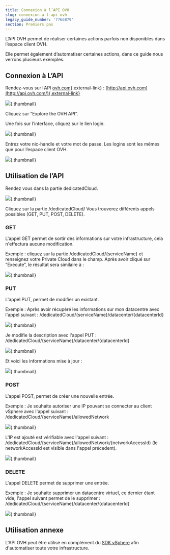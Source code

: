 ```yaml
---
title: Connexion à l’API OVH
slug: connexion-a-l-api-ovh
legacy_guide_number: '7766879'
section: Premiers pas
---
```





L’API OVH permet de réaliser certaines actions parfois non disponibles dans l’espace client OVH.

Elle permet également d’automatiser certaines actions, dans ce guide nous verrons plusieurs exemples.

Connexion à L’API
-----------------

Rendez-vous sur l’API [ovh.com](http://ovh.com){.external-link} : [http://api.ovh.com](http://api.ovh.com/){.external-link}

![](images/connection_api_1.jpg){.thumbnail}

Cliquez sur “Explore the OVH API”.

Une fois sur l’interface, cliquez sur le lien login.

![](images/connection_api_login.jpg){.thumbnail}

Entrez votre nic-handle et votre mot de passe. Les logins sont les mêmes que pour l’espace client OVH.

![](images/connection_api_log.jpg){.thumbnail}

Utilisation de l’API
--------------------

Rendez vous dans la partie dedicatedCloud.

![](images/connection_api_example.jpg){.thumbnail}

Cliquez sur la partie /dedicatedCloud/ Vous trouverez différents appels possibles (GET, PUT, POST, DELETE).

### GET

L'appel GET permet de sortir des informations sur votre infrastructure, cela n'effectura aucune modification.

Exemple : cliquez sur la partie /dedicatedCloud/{serviceName} et renseignez votre Private Cloud dans le champ. Après avoir cliqué sur “Execute”, le résultat sera similaire à :

![](images/api.jpg){.thumbnail}

### PUT

L'appel PUT, permet de modifier un existant.

Exemple : Après avoir récupéré les informations sur mon datacentre avec l'appel suivant : /dedicatedCloud/{serviceName}/datacenter/{datacenterId}

![](images/retrieve_infos.PNG){.thumbnail}

Je modifie la description avec l'appel PUT : /dedicatedCloud/{serviceName}/datacenter/{datacenterId}

![](images/command_put.PNG){.thumbnail}

Et voici les informations mise à jour :

![](images/dc_after_put.PNG){.thumbnail}

### POST

L'appel POST, permet de créer une nouvelle entrée.

Exemple : Je souhaite autoriser une IP pouvant se connecter au client vSphere avec l'appel suivant : /dedicatedCloud/{serviceName}/allowedNetwork

![](images/access_ip.PNG){.thumbnail}

L'IP est ajouté est vérifiable avec l'appel suivant : /dedicatedCloud/{serviceName}/allowedNetwork/{networkAccessId} (le networkAccessId est visible dans l'appel précedent).

![](images/access_ip_show.PNG){.thumbnail}

### DELETE

L'appel DELETE permet de supprimer une entrée.

Exemple : Je souhaite supprimer un datacentre virtuel, ce dernier étant vide, l'appel suivant permet de le supprimer : /dedicatedCloud/{serviceName}/datacenter/{datacenterId}

![](images/delete_datacenter.PNG){.thumbnail}

Utilisation annexe
------------------

L'API OVH peut être utilisé en complément du [SDK vSphere](https://pccdocs.ovh.net/display/VS/Installation+VMware+API+Perl) afin d'automatiser toute votre infrastructure.


